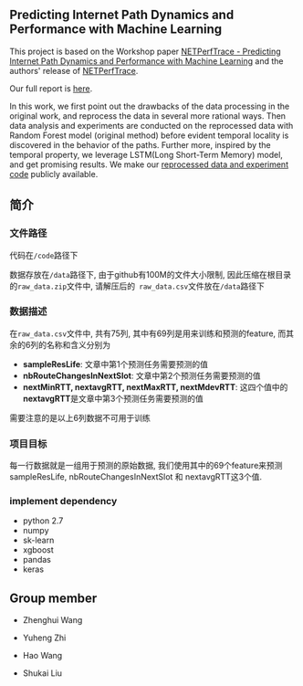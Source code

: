 ## Predicting Internet Path Dynamics and Performance with Machine Learning

This project is based on the Workshop paper [NETPerfTrace - Predicting Internet Path Dynamics and Performance with Machine Learning](http://orbi.ulg.ac.be/handle/2268/211667) and the authors' release of [NETPerfTrace](https://github.com/SAWassermann/NETPerfTrace).

Our full report is [here](https://github.com/wrystal/cn/blob/master/paper.pdf).

In this work, we first point out the drawbacks of the data processing in the original work, and reprocess the data in
several more rational ways. Then data analysis and experiments are conducted on the reprocessed data with Random Forest model (original method) before evident temporal locality is discovered in the behavior of the paths. Further more, inspired by the temporal property, we leverage LSTM(Long Short-Term Memory) model, and get promising results. We make our [reprocessed data and experiment code](https://github.com/wrystal/Predicting-Internet-Path-Dynamics-and-Performance-with-Machine-Learning) publicly available.

## 简介

### 文件路径

代码在`/code`路径下

数据存放在`/data`路径下, 由于github有100M的文件大小限制, 因此压缩在根目录的`raw_data.zip`文件中, 请解压后的` raw_data.csv`文件放在`/data`路径下



### 数据描述

在`raw_data.csv`文件中, 共有75列, 其中有69列是用来训练和预测的feature, 而其余的6列的名称和含义分别为

- **sampleResLife**: 文章中第1个预测任务需要预测的值
- **nbRouteChangesInNextSlot**: 文章中第2个预测任务需要预测的值
- **nextMinRTT, nextavgRTT, nextMaxRTT, nextMdevRTT**: 这四个值中的**nextavgRTT**是文章中第3个预测任务需要预测的值

需要注意的是以上6列数据不可用于训练


### 项目目标

每一行数据就是一组用于预测的原始数据, 我们使用其中的69个feature来预测sampleResLife, nbRouteChangesInNextSlot 和 nextavgRTT这3个值. 


### implement dependency

- python 2.7
- numpy
- sk-learn
- xgboost
- pandas
- keras


## Group member

- Zhenghui Wang

- Yuheng Zhi

- Hao Wang

- Shukai Liu

  


